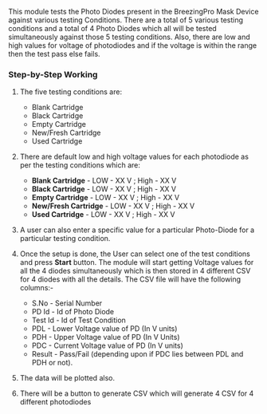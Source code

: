 This module tests the Photo Diodes present in the BreezingPro Mask Device against various testing Conditions.
There are a total of 5 various testing conditions and a total of 4 Photo Diodes which all will be tested simultaneously against those 5 testing conditions. Also, there are low and high values for voltage of photodiodes and if the voltage is within the range then the test pass else fails.

### Step-by-Step Working

1. The five testing conditions are:
   * Blank Cartridge
   * Black Cartridge
   * Empty Cartridge
   * New/Fresh Cartridge
   * Used Cartridge

2. There are default low and high voltage values for each photodiode as per the testing conditions which are:
   * **Blank Cartridge** - LOW - XX V ;  High - XX V
   * **Black Cartridge** - LOW - XX V ;  High - XX V
   * **Empty Cartridge** - LOW - XX V ;  High - XX V
   * **New/Fresh Cartridge** - LOW - XX V ;  High - XX V
   * **Used Cartridge** - LOW - XX V ;  High - XX V

3. A user can also enter a specific value for a particular Photo-Diode for a particular testing condition.

4. Once the setup is done, the User can select one of the test conditions and press **Start** button. The module will start getting Voltage values for all the 4 diodes simultaneously which is then stored in 4 different CSV for 4 diodes with all the details. The CSV file will have the following columns:-
   * S.No - Serial Number
   * PD Id - Id of Photo Diode
   * Test Id - Id of Test Condition
   * PDL - Lower Voltage value of PD (In V units)
   * PDH - Upper Voltage value of PD (In V Units)
   * PDC - Current Voltage value of PD (In V units)
   * Result - Pass/Fail (depending upon if PDC lies between PDL and PDH or not).

5. The data will be plotted also.

6. There will be a button to generate CSV which will generate 4 CSV for 4 different photodiodes